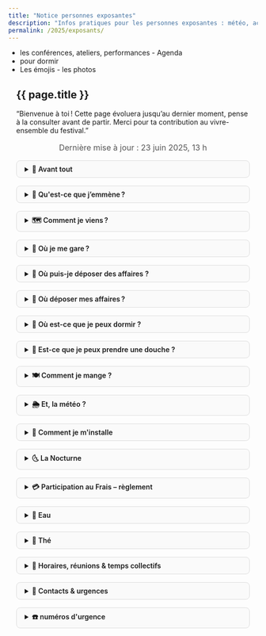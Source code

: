 ```yaml
---
title: "Notice personnes exposantes"
description: "Infos pratiques pour les personnes exposantes : météo, accès, emplacements, participation, repas, eau…"
permalink: /2025/exposants/
---
```


<style>
.wrapper { max-width: 50rem; margin: 0 auto; padding: 0 1rem; }
.update { text-align:center; font-size: 1rem; color: #555; margin-bottom: 1rem; }
details { margin: 1rem 0; border: 1px solid #ddd; border-radius: 0.5rem; padding: 0.5rem 1rem; background:#fafafa; }
summary { font-weight: 600; cursor: pointer; }
@media print {
  details { page-break-inside: avoid; border:none; background:none; }
  summary { font-weight:bold; font-size:1.1rem; }
}
</style>


- les conférences, ateliers, performances - Agenda
- pour dormir
- Les émojis - les photos


<section class="section">
  <div class="wrapper" markdown="1">

# {{ page.title }}

“Bienvenue à toi ! Cette page évoluera jusqu’au dernier moment, pense à la consulter avant de partir. Merci pour ta contribution au vivre-ensemble du festival.”

<p class="update">Dernière mise à jour : 23&nbsp;juin&nbsp;2025, 13 h</p>

<details markdown="1">
<summary>🎍 Avant tout</summary>

Bienvenue à toi ! Nous sommes vraiment ravies de t’accueillir cette année.

Quelques repères humains :
- **Les bénévoles** : Cyrille, Lionel, Louna et Guillaume (jeudi uniquement puis il sera intervenant)  
  → Grand merci à elleux pour leur énergie !
- **Les hôtes** du parc : Didier et Ifa, sans qui ce lieu vivant ne serait pas possible.
- **L’organisation** : portée cette année par Stéphane, Yalin et Manon.

Quelques points essentiels pour que le festival soit doux pour tou·te·s :
- idéalement arrive mercredi ou jeudi pour pouvoir t'installer correctement et avoir toute notre attention
- Merci de bien prendre note des rendez-vous dans la rubrique : 👥 Horaires, réunions & temps collectifs.
- **Parking** :  
  Ne pas se garer sur le parking visiteurs (il est déjà très limité pour le public).
- **Circulation dans le parc** :  
  Quand le parc est ouvert, merci de passer par le côté (le long de la rivière) et d’éviter de traverser l’esplanade centrale.  
  → Cela permet de préserver l’expérience des visiteurs et d’aider l’équipe du parc pour la billetterie.
- **Chiens** :  
  Nous nous sommes engagés à ce qu’ils soient tenus en laisse, même s’ils préféreraient la liberté !
- **Cadre prévenant** :  
  Nous affichons toujours nos [recommandations pour un cadre prévenant](https://festival.gongfucha.fr/2025/recommandations-de-postures/).  
  Certains en sont agacés, d’autres nous remercient : à chacun·e d’y puiser ce qui lui convient.

Merci pour ton attention à ces petits points : ils rendent possible un festival harmonieux pour tous les êtres présents — humains, animaux, plantes, esprits du lieu…

</details>


<details markdown="1">
<summary>🎒 Qu'est-ce que j’emmène ?</summary>

Avant de partir, prends quelques minutes pour préparer ce qui t’aidera à vivre le festival en beauté et en sérénité :

**Le nécessaire :**
- ✔️ Remplir [ce document](https://gongfucha.frama.space/s/HJs2GbXzk8LdtNH) avant le 26 juin (cela nous aide beaucoup pour t’accueillir)
- ✔️ Thermos (grand format si possible)
- ✔️ Une vasque ou un petit seau pour rincer les bols d’infusion
- ✔️ Crème solaire (sauf si tu te baignes à la rivière), chapeau
- ✔️ De quoi protéger tes pièces et tes thés du soleil, de la pluie ou de l’humidité
- ✔️ Un tapis, coussins, jonc ou sisal pour habiller le sol de ton espace (merci de privilégier les matières naturelles et les tons unis)
- ✔️ Des vêtements pour la journée, la nuit et les surprises de la météo
- ✔️ De quoi grignoter ou manger, hors repas conviviaux
- ✔️ Une lampe torche ou frontale

**Pour plus de confort :**
- ✔️ Bouilloire
- ✔️ Maillot de bain (il est possible de se baigner dans la rivière toute proche)
- ✔️ Anti-moustiques (il y en a peu, mais qui sait !)

Prends aussi avec toi l’envie de partager, la curiosité et ta douceur intérieure.  
À très bientôt au bord de l’eau, sous les bambous.
</details>

<details markdown="1">
<summary>🗺️ Comment je viens ?</summary>
Le Parc aux Bambous t’accueille grâce à la présence bienveullante de Ifa et Didier.

- [Accès détaillé au parc](https://parcauxbambous.com/#acces)
- Sur le site du festival : [venir au parc](https://festival.gongfucha.fr/2025/venir-parc-aux-bambous/)
- Adresse GPS : [Le Parc aux Bambous](https://osm.org/go/xVMb2MvF0--) — Broques, 09500 Lapenne, Ariège Pyrénées
- Coordonnées : 43° 08′ 44.85″ N / 01° 43′ 53.61″ E
- Pour le covoiturage : partage tes infos ou consulte [ce document commun](https://gongfucha.frama.space/s/HJs2GbXzk8LdtNH)

Merci d’anticiper un peu de temps pour ton installation, surtout vendredi !
</details>

<details markdown="1">
<summary>🚗 Où je me gare ?</summary>
- Note ton arrivée sur [ce document](https://gongfucha.frama.space/s/HJs2GbXzk8LdtNH) pour que nous puissions t’accueillir au mieux.
- **Parking visiteurs** : merci de ne pas l’utiliser, il est réservé au public.
- **Parking exposantes** : Broques hameau, 09500 Lapenne.
  - Mercredi et jeudi, tu peux entrer jusqu'au parc pour décharger, puis gare ton véhicule sur le parking dédié.
- Veille à ne pas bloquer l’accès à d’autres véhicules ni aux secours.
</details>

<details markdown="1">
<summary>📍 Où puis-je déposer des affaires ?</summary>
    - précisément [ici](https://www.openstreetmap.org/way/320530535#map=18/43.146086/1.730685)
    - c'est au bout du chemin Broques qui mène au parking des exposants, la batisse est la maison de Didier et Ifa. Vous passer le tunnel en bambou, et sur votre gauche vous verrez la porte de la cave. Les affaires du festival sont sur la gauche, sur des palettes, trouvez-vous une petite place.
</details>

<details markdown="1">
<summary>🎒 Où déposer mes affaires ?</summary>
- Dépose tes affaires [ici, dans la cave de la maison de Didier et Ifa](https://www.openstreetmap.org/way/320530535#map=18/43.146086/1.730685) (bout du chemin Broques).
- Passe le tunnel de bambou : la porte de la cave sera sur ta gauche. Les palettes du festival sont là, sur la droite, trouve-toi une petite place pour ton matériel.
</details>

<details markdown="1">
<summary>📍 Où est-ce que je peux dormir ?</summary>
- Pour les personnes qui souhaitent dormir dans leurs véhicules
  - il y a un champ qui fait la jonction entre le chemin Broques et la rivière et qui appartient à Didier et Ifa  
- Pour les personnes qui souhaitent bivouacer dans le parc
  - Tu peux planter ta tente discrètement
  - Note ta présence dans [ce document](), s'il te plait
  - pense bien à ne laisser aucune trace au petit matin
  - tu peux regarder pour laisser tes affaires : Où puis-je déposer mes affaires en attendant ?
</details>

<details markdown="1">
<summary>📍 Est-ce que je peux prendre une douche ?</summary>
- c'est au même endroit : Où puis-je déposer des affaires ?
- au fond, à gauche, il y a une douche
</details>

<details markdown="1">
<summary>🍽️ Comment je mange ?</summary>

- [Repas midi](/2025/restauration) assurés par **Miki &amp; Fred** (option végane possible) — 17 € menu complet  
- Possible de commander pour le soir également, dans la limite des portions disponibles
- Réservez :
  - directement à leur espace dans le parc à côté du centre du village - (près du grand acacia)
  - en ligne : <https://boutique.gongfucha.fr/products/tick6_ticket-assiette-et-dessert-miki-and-fred/>  

Pour faire les courses :
- à 2 km - [La grange aux abeilles](https://www.pyreneescathares.com/offres/la-grange-aux-abeilles-lapenne-fr-4600560/)
- à 7 km _ Les Pujols - Boulangerie et routier
- à Pamiers (~13 km)
  - [SoBio](https://www.sobio.fr/magasin/so-bio-pamiers)
  - [BioCoop](https://www.biocooplesmyrtilles.com/presentation-horaires-itineraires-biocoop-les-myrtilles.html)
  - Grandes surfaces et tout commerces
- à Mirepoix (~20 km)  
  - [Bio Monde](https://magasins.biomonde.fr/occitanie/ariege/mirepoix/biomonde-la-verte-doc-mirepoix-65)
  - nombreux restaurants
  - tout commerces

</details>

<details markdown="1">
<summary>🌦️ Et, la météo ?</summary>

Prévision :

| Jour        | Conditions  | Min / Max °C |
| ----------- | ----------- | ------------ |
| Jeudi 26    | Peu nuageux | 19 / 28      |
| Vendredi 27 | Ensoleillé  | 17 / 28      |
| Samedi 28   | Ensoleillé  | 17 / 29      |
| Dimanche 29 | Ensoleillé  | 18 / 30      |
 
- [météo france](https://meteofrance.com/previsions-meteo-france/lapenne/09500)
- [météo blue](https://www.meteoblue.com/fr/meteo/semaine/la-bastide-de-lordat_france_3011274)

**En cas de pluie ?**
Les espaces ne sont pas abrités : si la pluie s’invite, retrouvons-nous à l’accueil pour un thé chaud et des discussions en attendant l’accalmie. Les visiteurs seront naturellement moins nombreux.

</details>

<details markdown="1">
<summary>📍 Comment je m'installe</summary>

</details>

<details markdown="1">
<summary>🌜 La Nocturne</summary>
- [voir les informations](/2025/nocturne/)
- une personne par espace est invitée à la Nocturne 
- [billet](https://boutique.gongfucha.fr/products/tick7_billet-nocturne-festival/)
- Nous proposons de vous présenter la nocturne vendredi soir à 18h45
</details>

<details markdown="1">
<summary>💳 Participation au Frais – règlement</summary>

- Cette année la Participation au Frais est fixée à **90 €** pour les trois jours  
- Modes de paiement : 
  - virement - IBAN BE50 9671 9604 2218
  - espèces ou CB sur l'espace de Yalin - GongFuCha boutique
  - CB envoi d'un email avec un lien de paiement
- Merci de régler avant le samedi 28 juin, 12 h
- Avez-vous besoin d'une facture ? (si oui, préciser les coordonnées)
</details>

<details markdown="1">
<summary>🚰 Eau</summary>
Pour  l'eau de vos infusions :
- Point d’eau chaude sous l'acacia au centre du village 
- On essaye comme pour la seconde édition de proposer de l'eau de source
  - cueillie toute fraîche à Sengouagneich
- Pour récupérer de l'eau chaude pour vos thés :
  - avec vos thermos au point : eau chaude
  - il est possible d'utiliser un brasero (si vous en avez un)

Pour l'eau fraiche pour s'hydrater ou laver vos bols :
- L'eau peut-être récupérer près du parking exposants, là où on peut déposer des affaires

</details>

<details markdown="1">
<summary>🚰 Thé</summary>
 - Pour les personnes exposantes, nous proposons :
   - Sì Jì Chūn - (du nom du cultivar)
   - première récolte : avril 2025
   - lieu : Nantou
   - Mme Lin Su Yan
   - Prix : 10 euros - 50 grammes
</details>

<details markdown="1">
<summary>👥 Horaires, réunions & temps collectifs</summary>

**Horaires du parc pour le public :**  
- Ouverture : 11h  
- Fermeture : 18h

---

**Temps collectifs et rencontres exposant·e·s :**

- **Jeudi 18h45**  
  *Point collaboratif* : questions/réponses, accueil des nouveaux, partages pratiques.  
  *Lieu* : sous l’acacia (place du village)  
  *Durée* : 40 min

- **Vendredi 18h45**  
  *Atelier collectif* : préparation des deux rituels, GongFuCha et WuWo (infos, partage d’expériences, questions).  
  *Lieu* : sous l’acacia  
  *Durée* : 40 min

- **Vendredi 19h30**  
  *Repas partagé (proposition)* : chaque personne amène de quoi grignoter ou partager

- **Dimanche 10h précises**  
  *Rétrospective collective* :  
  Retour sur le festival pour s’améliorer et célébrer.  
  *Lieu* : sous l’acacia  
  *Durée* : 1h  
  **Déroulé** :  
    - Ce qui s’est passé  
    - Ce qui s’est moins bien passé (frustrations, points d’amélioration)  
    - Ce qui s’est bien passé (célébrations)  
    - Actions et idées pour la prochaine édition

---

**Tous ces temps sont ouverts à chaque personne exposante ou bénévole, dans l’esprit du partage et de la coopération.**
</details>

<details markdown="1">
<summary>🤙 Contacts &amp; urgences</summary>

- Logistique :
  - **Yalin** - 06 66 08 11 88 - yalin@gongfucha.fr
  - **Louna** - 06 16 47 33 77 - langloislouna@gmail.com 
  - **Stéphane** - stephane@gongfucha.fr
- Parc aux bambous :
  - **Didier ou Ifa** - 05 61 60 52 11 - parcauxbambous09@gmail.com
- Si c'est important :
  - Criez Stéphane, ou demandez à une personne qui porte un badge 工夫茶 où il est

</details>

<details markdown="1">
<summary>☎️ numéros d'urgence</summary>

| Service           | Numéro      | Pour...                                                                        |
|-------------------|-------------|--------------------------------------------------------------------------------|
| **Police**        | 17          | Intervention immédiate des forces de l'ordre                                   |
| **Pompiers**      | 18          | Situation de péril, accident, secours rapide                                   |
| **SAMU**          | 15          | Détresse vitale, urgence médicale, orientation vers les soins                  |
| **SMS Urgence**   | 114         | Urgence par message (victime/témoin, accessible en cas de handicap)            |
| **Centre anti-poison** | 05 61 77 74 47 | Intoxications, allergies graves, ingestion accidentelle                    |

| Pharmacie                        | Adresse                                           | Tél.         | Distance   |
|----------------------------------|--------------------------------------------------|--------------|------------|
| **Pharmacie de la tour**         | 9 rue du 8 Mai 1945, 09100 La Tour du Crieu      |              | ~10 km     |
| **Pharmacie Dde Milliane**       | 68 Bd Alsace Lorraine, 09100 Pamiers             | 05 61 67 01 82 | ~13 km   |


**Comment signaler une urgence** :
- Où vous trouvez-vous ? Indiquez le lieu le plus précisément possible pour permettre aux secours de vous trouver rapidement (ville, rue,
numéro, étage, code d’accès à l’immeuble si nécessaire, etc.) ;
- Que se passe-t-il ? Indiquez la nature du problème (feu, malaise, accident, etc.), le nombre et l'état des victimes ;
- Y a-t-il un risque que les choses s’aggravent ? Evoquez les risques éventuels d’incendie, d’explosion ou d’effondrement ;
- Répondez aux questions qui vous seront posées par la personne que vous aurez au téléphone.
- Ne raccrochez jamais le premier ! La personne qui a pris en charge votre appel vous dira quand elle a toutes les informations nécessaires.
- Donnez votre numéro de téléphone et si possible, restez sur place, en sécurité, pour guider les secours
</details>

  </div>
</section>